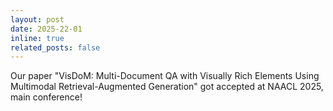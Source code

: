 ```yaml
---
layout: post
date: 2025-22-01
inline: true
related_posts: false
---
```


Our paper "VisDoM: Multi-Document QA with Visually Rich Elements Using Multimodal Retrieval-Augmented Generation" got accepted at NAACL 2025, main conference!